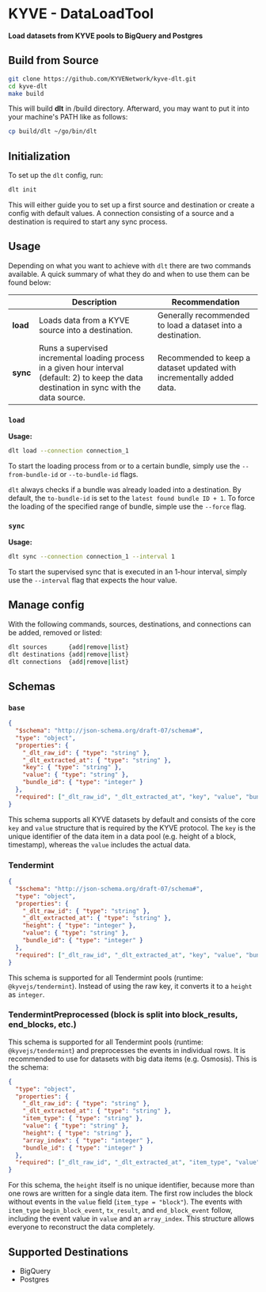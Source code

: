 <p align="center">
    <h1>KYVE - DataLoadTool</h1>
    <strong>Load datasets from KYVE pools to BigQuery and Postgres</strong>
</p>

## Build from Source
```bash
git clone https://github.com/KYVENetwork/kyve-dlt.git
cd kyve-dlt
make build
```

This will build **dlt** in /build directory. Afterward, you may want to put it into your machine's PATH like as follows:
```bash
cp build/dlt ~/go/bin/dlt
```

## Initialization
To set up the `dlt` config, run:
```bash
dlt init
```

This will either guide you to set up a first source and destination or create a config with default values.
A connection consisting of a source and a destination is required to start any sync process.

## Usage
Depending on what you want to achieve with `dlt` there are two commands available. A quick summary of what they do
and when to use them can be found below:

|                  | Description                                                                                                                                    | Recommendation                                                       |
|------------------|------------------------------------------------------------------------------------------------------------------------------------------------|----------------------------------------------------------------------|
| **load**         | Loads data from a KYVE source into a destination.                                                                                              | Generally recommended to load a dataset into a destination.          |
| **sync**         | Runs a supervised incremental loading process in a given hour interval (default: 2) to keep the data destination in sync with the data source. | Recommended to keep a dataset updated with incrementally added data. |

### `load`
**Usage:**
```bash
dlt load --connection connection_1
```
To start the loading process from or to a certain bundle, simply use the `--from-bundle-id` or `--to-bundle-id` flags.

`dlt` always checks if a bundle was already loaded into a destination. By default, the `to-bundle-id` is set to the `latest found bundle ID + 1`.
To force the loading of the specified range of bundle, simple use the `--force` flag.

### `sync` 
**Usage:**
```bash
dlt sync --connection connection_1 --interval 1
```
To start the supervised sync that is executed in an 1-hour interval, simply use the `--interval` flag that expects the hour value.

## Manage config
With the following commands, sources, destinations, and connections can be added, removed or listed:
```bash
dlt sources      {add|remove|list}
dlt destinations {add|remove|list}
dlt connections  {add|remove|list}
```

## Schemas

### `base`
```json
{
  "$schema": "http://json-schema.org/draft-07/schema#",
  "type": "object",
  "properties": {
    "_dlt_raw_id": { "type": "string" },
    "_dlt_extracted_at": { "type": "string" },
    "key": { "type": "string" },
    "value": { "type": "string" },
    "bundle_id": { "type": "integer" }
  },
  "required": ["_dlt_raw_id", "_dlt_extracted_at", "key", "value", "bundle_id"]
}
```

This schema supports all KYVE datasets by default and consists of the core `key` and `value` structure that is required by the KYVE protocol.
The `key` is the unique identifier of the data item in a data pool (e.g. height of a block, timestamp), whereas the `value` includes the actual data.

### Tendermint
```json
{
  "$schema": "http://json-schema.org/draft-07/schema#",
  "type": "object",
  "properties": {
    "_dlt_raw_id": { "type": "string" },
    "_dlt_extracted_at": { "type": "string" },
    "height": { "type": "integer" },
    "value": { "type": "string" },
    "bundle_id": { "type": "integer" }
  },
  "required": ["_dlt_raw_id", "_dlt_extracted_at", "key", "value", "bundle_id"]
}
```
This schema is supported for all Tendermint pools (runtime: `@kyvejs/tendermint`). Instead of using the raw key, it converts it to 
a `height` as `integer`.

### TendermintPreprocessed (block is split into block_results, end_blocks, etc.)
This schema is supported for all Tendermint pools (runtime: `@kyvejs/tendermint`) and preprocesses the events in individual rows.
It is recommended to use for datasets with big data items (e.g. Osmosis). This is the schema:

```json
{
  "type": "object",
  "properties": {
    "_dlt_raw_id": { "type": "string" },
    "_dlt_extracted_at": { "type": "string" },
    "item_type": { "type": "string" },
    "value": { "type": "string" },
    "height": { "type": "string" },
    "array_index": { "type": "integer" },
    "bundle_id": { "type": "integer" }
  },
  "required": ["_dlt_raw_id", "_dlt_extracted_at", "item_type", "value", "height", "array_index", "bundle_id"]
}
```
For this schema, the `height` itself is no unique identifier, because more than one rows are written for a single data item.
The first row includes the block without events in the `value` field (`item_type = "block"`). The events with `item_type` 
`begin_block_event`, `tx_result`, and `end_block_event` follow, including the event value in `value` and an `array_index`.
This structure allows everyone to reconstruct the data completely.

## Supported Destinations
- BigQuery
- Postgres